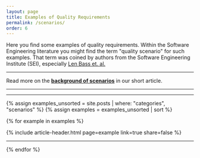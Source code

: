 ```yaml
---
layout: page
title: Examples of Quality Requirements
permalink: /scenarios/
order: 6
---
```


Here you find some examples of quality requirements. 
Within the Software Engineering literature you might find the term "quality scenario" for such examples. 
That term was coined by authors from the Software Engineering Institute (SEI), especially [Len Bass et. al.](/references/#bass-swa-practice)

<hr class="with-no-margin"/>

Read more on the **[background of scenarios](/_articles/06-quality-requirements/)** in our short article.

<hr class="with-no-margin"/>

<div id="search-results">
    <hr id="first-hr" class="with-no-margin"/>

{% assign examples_unsorted = site.posts | where: "categories", "scenarios" %}
{% assign examples = examples_unsorted | sort %}


{% for example in examples %}
   <div class="article-wrapper">
      <article>
         {% include article-header.html page=example link=true share=false %}
       </article>
    <hr class="with-no-margin"/>
  </div>
{% endfor %}


</div>
